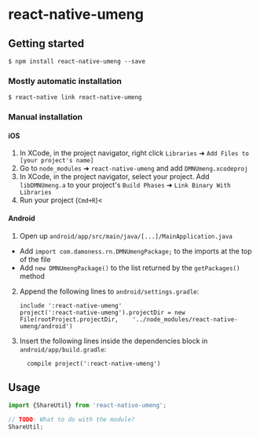 # react-native-umeng

## Getting started

`$ npm install react-native-umeng --save`

### Mostly automatic installation

`$ react-native link react-native-umeng`

### Manual installation


#### iOS

1. In XCode, in the project navigator, right click `Libraries` ➜ `Add Files to [your project's name]`
2. Go to `node_modules` ➜ `react-native-umeng` and add `DMNUmeng.xcodeproj`
3. In XCode, in the project navigator, select your project. Add `libDMNUmeng.a` to your project's `Build Phases` ➜ `Link Binary With Libraries`
4. Run your project (`Cmd+R`)<

#### Android

1. Open up `android/app/src/main/java/[...]/MainApplication.java`
  - Add `import com.damoness.rn.DMNUmengPackage;` to the imports at the top of the file
  - Add `new DMNUmengPackage()` to the list returned by the `getPackages()` method
2. Append the following lines to `android/settings.gradle`:
  	```
  	include ':react-native-umeng'
  	project(':react-native-umeng').projectDir = new File(rootProject.projectDir, 	'../node_modules/react-native-umeng/android')
  	```
3. Insert the following lines inside the dependencies block in `android/app/build.gradle`:
  	```
      compile project(':react-native-umeng')
  	```


## Usage
```javascript
import {ShareUtil} from 'react-native-umeng';

// TODO: What to do with the module?
ShareUtil;
```

